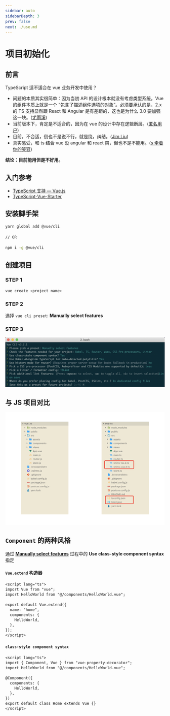 ```yaml
---
sidebar: auto
sidebarDepth: 3
prev: false
next: ./use.md
---
```


# 项目初始化

## 前言

TypeScript 适不适合在 vue 业务开发中使用？

- 问题的本质其实很简单：因为当初 API 的设计根本就没有考虑类型系统。Vue 的组件本质上就是一个 “包含了描述组件选项的对象”。必须要承认的是，2.x 的 TS 支持显然跟 React 和 Angular 是有差距的，这也是为什么 3.0 要加强这一块。([尤雨溪](https://www.zhihu.com/question/310485097/answer/591869966))
- 当前版本下，肯定是不适合的，因为在 vue 的设计中存在逻辑断层。([匿名用户](https://www.zhihu.com/question/310485097/answer/586029603))
- 目前，不合适，倒也不是说不行，就是绕，纠结。([Jim Liu](https://www.zhihu.com/question/310485097/answer/587279797))
- 真实感受，和 ts 结合 vue 没 angular 和 react 爽，但也不是不能用。([s 牵着你的笑容](https://www.zhihu.com/question/310485097/answer/586474353))

**结论：目前能用但是不好用。**

## 入门参考

- [TypeScript 支持 — Vue.js](https://cn.vuejs.org/v2/guide/typescript.html)
- [TypeScript-Vue-Starter](https://github.com/Microsoft/TypeScript-Vue-Starter)
  <!-- - [vue-starter](https://github.com/devCrossNet/vue-starter) -->

## 安装脚手架

```bash
yarn global add @vue/cli

// OR

npm i -g @vue/cli
```

## 创建项目

### STEP 1

```bash
vue create <project name>
```

### STEP 2

选择 `vue cli preset`: **Manually select features**

### STEP 3

![features](./images/vue-cli-02.png)

## 与 JS 项目对比

![Vue JS&TS](./images/vue-js-ts.png)

## `Component` 的两种风格

通过 [**Manually select features**](#step-3) 过程中的 **Use class-style component syntax** 指定

#### `Vue.extend` 构造器

```vue
<script lang="ts">
import Vue from "vue";
import HelloWorld from "@/components/HelloWorld.vue";

export default Vue.extend({
  name: "home",
  components: {
    HelloWorld,
  },
});
</script>
```

#### `class-style component syntax`

```vue
<script lang="ts">
import { Component, Vue } from "vue-property-decorator";
import HelloWorld from "@/components/HelloWorld.vue";

@Component({
  components: {
    HelloWorld,
  },
})
export default class Home extends Vue {}
</script>
```
